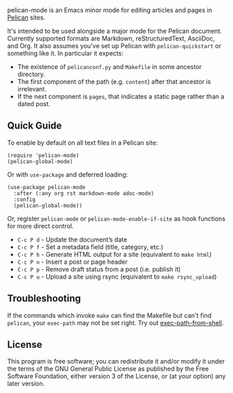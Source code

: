 pelican-mode is an Emacs minor mode for editing articles and pages in
[Pelican][] sites.

It's intended to be used alongside a major mode for the Pelican
document. Currently supported formats are Markdown, reStructuredText,
AsciiDoc, and Org. It also assumes you've set up Pelican with
`pelican-quickstart` or something like it. In particular it expects:

 * The existence of `pelicanconf.py` and `Makefile` in some ancestor
   directory.
 * The first component of the path (e.g. `content`) after that
   ancestor is irrelevant.
 * If the next component is `pages`, that indicates a static page
   rather than a dated post.


## Quick Guide

To enable by default on all text files in a Pelican site:

``` emacs-lisp
(require 'pelican-mode)
(pelican-global-mode)
```

Or with `use-package` and deferred loading:

``` emacs-lisp
(use-package pelican-mode
  :after (:any org rst markdown-mode adoc-mode)
  :config
  (pelican-global-mode))
```

Or, register `pelican-mode` or `pelican-mode-enable-if-site`
as hook functions for more direct control.

* `C-c P d` - Update the document’s date
* `C-c P f` - Set a metadata field (title, category, etc.)
* `C-c P h` - Generate HTML output for a site (equivalent to `make html`)
* `C-c P n` - Insert a post or page header
* `C-c P p` - Remove draft status from a post (i.e. publish it)
* `C-c P u` - Upload a site using rsync (equivalent to `make rsync_upload`)


## Troubleshooting

If the commands which invoke `make` can find the Makefile but can't
find `pelican`, your `exec-path` may not be set right. Try out
[exec-path-from-shell][].


## License

This program is free software; you can redistribute it and/or modify
it under the terms of the GNU General Public License as published by
the Free Software Foundation, either version 3 of the License, or (at
your option) any later version.

 [Pelican]: http://getpelican.com/
 [markdown-mode]: http://jblevins.org/projects/markdown-mode/
 [rst-mode]: http://docutils.sourceforge.net/docs/user/emacs.html
 [exec-path-from-shell]: https://github.com/purcell/exec-path-from-shell
